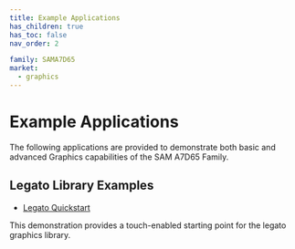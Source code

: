 ```yaml
---
title: Example Applications
has_children: true
has_toc: false
nav_order: 2

family: SAMA7D65
market:
  - graphics
---
```


# Example Applications

The following applications are provided to demonstrate both basic and advanced Graphics capabilities of the SAM A7D65 Family.

## Legato Library Examples 

* [Legato Quickstart](./legato_quickstart/readme.md)

This demonstration provides a touch-enabled starting point for the legato graphics library.
